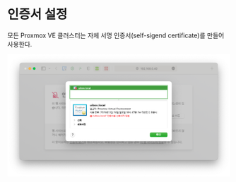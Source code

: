 # 인증서 설정

모든 Proxmox VE 클러스터는 자체 서명 인증서(self-sigend certificate)를 만들어 사용한다.

![](uncertificate.png)

